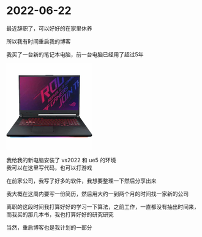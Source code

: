 # 2022-06-22

最近辞职了，可以好好的在家里休养

所以我有时间重启我的博客

我买了一台新的笔记本电脑，前一台电脑已经用了超过5年

![ROG Strix G733CW_G733CW <](./Clip_20220628_025306.png)

我给我的新电脑安装了 vs2022 和 ue5 的环境  
我可以在这里写代码，也可以打游戏

在前家公司，我写了好多的软件，我想要整理一下然后分享出来

我大概在这周内要写一份简历，然后用大约一到两个月的时间找一家新的公司

离职的这段时间我打算好好的学习一下算法，之前工作，一直都没有抽出时间来，而我买的那几本书，我也打算好好的研究研究

当然，重启博客也是我计划的一部分
